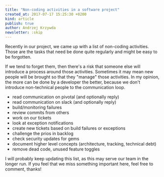 ```yaml
---
title: "Non-coding activities in a software project"
created_at: 2017-07-17 15:25:30 +0200
kind: article
publish: true
author: Andrzej Krzywda
newsletter: :skip
---
```


Recently in our project, we came up with a list of non-coding activities. Those are the tasks that need be done quite regularly and might be easy to be forgotten.

<!-- more -->

If we tend to forget them, then there's a risk that someone else will introduce a process around those activities. Sometimes it may mean new people will be brought so that they "manage" those activities. In my opinion, the more can be done by a developer the better, because we don't introduce non-technical people to the communication loop.

* read communication on pivotal (and optionally reply)
* read communication on slack (and optionally reply)
* build/monitoring failures
* review commits from others
* work on our tickets
* look at exception notifications
* create new tickets based on build failures or exceptions
* challenge the prios in backlog
* check security updates for gems
* document higher level concepts (architecture, tracking, technical debt)
* remove dead code, unused feature toggles

I will probably keep updating this list, as this may serve our team in the longer run. If you feel that we miss something important here, feel free to comment, thanks!